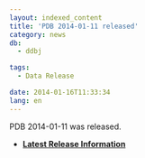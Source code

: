 ```yaml
---
layout: indexed_content
title: 'PDB 2014-01-11 released'
category: news
db:
  - ddbj

tags:
  - Data Release

date: 2014-01-16T11:33:34
lang: en
---
```


<html>

<p>PDB 2014-01-11 was released.</p>

<ul>
    <li><b><a href="/latest-releases-e.html" title="breakdown_stats">Latest Release Information</a></b></li>
</ul>
</html>
